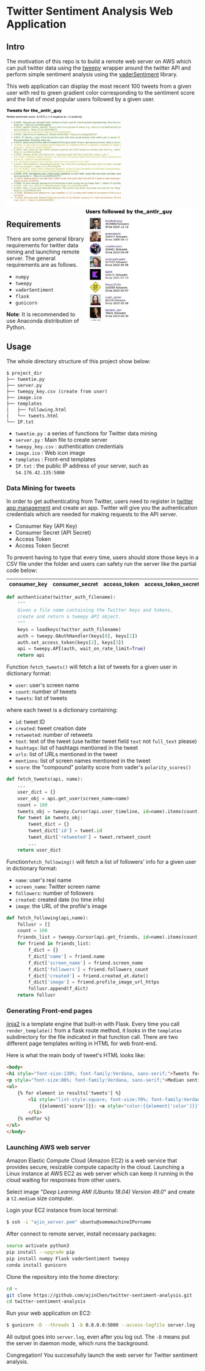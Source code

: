 # Twitter Sentiment Analysis Web Application

## Intro

The motivation of this repo is to build a remote web server on AWS which can pull twitter data using the [tweepy](http://www.tweepy.org/) wrapper around the twitter API and perform simple sentiment analysis using the [vaderSentiment](https://github.com/cjhutto/vaderSentiment) library. 

This web application can display the most recent 100 tweets from a given user with red to green gradient color corresponding to the sentiment score and the list of most popular users followed by a given user.

<img src="images/ex1.png" width="300" > <img src="images/ex2.png" width="300" align='right'> 

## Requirements

There are some general library requirements for twitter data mining and launching remote server. The general requirements are as follows.  

* `numpy`
* `tweepy`
* `vaderSentiment`
* `flask`
* `gunicorn`

**Note**: It is recommended to use Anaconda distribution of Python.

## Usage

The whole directory structure of this project show below:

```
$ project_dir
├── tweetie.py
├── server.py
├── tweepy_key.csv (create from user)
├── image.ico
├── templates
│   ├── following.html
│   └── tweets.html
└── IP.txt
```

* `tweetie.py` : a series of functions for Twitter data mining
* `server.py` : Main file to create server
* `tweepy_key.csv` : authentication credentials
* `image.ico` : Web icon image
* `templates` : Front-end templates
* `IP.txt` : the public IP address of your server, such as `54.176.42.135:5000`



### Data Mining for tweets

In order to get authenticating from Twitter, users need to register in [twitter app management](https://apps.twitter.com/) and create an app. Twitter will give you the authentication credentials which are needed for making requests to the API server. 

* Consumer Key (API Key)
* Consumer Secret (API Secret)
* Access Token
* Access Token Secret	

To prevent having to type that every time, users should store those keys in a CSV file under the folder and users can safety run the server like the partial code below:

| consumer_key | consumer_secret | access_token | access_token_secret |
| ------------ | --------------- | ------------ | ------------------- |

```python
def authenticate(twitter_auth_filename):
    """
    Given a file name containing the Twitter keys and tokens,
    create and return a tweepy API object.
    """
    keys = loadkeys(twitter_auth_filename)
    auth = tweepy.OAuthHandler(keys[0], keys[1])
    auth.set_access_token(keys[2], keys[3])
    api = tweepy.API(auth, wait_on_rate_limit=True)
    return api
```



Function `fetch_tweets()` will fetch a list of tweets for a given user in dictionary format:

* `user`: user's screen name
* `count`: number of tweets
* `tweets`: list of tweets

where each tweet is a dictionary containing:

* `id`: tweet ID
* `created`: tweet creation date
* `retweeted`: number of retweets
* `text`: text of the tweet (use twitter tweet field `text` not `full_text` please)
* `hashtags`: list of hashtags mentioned in the tweet
* `urls`: list of URLs mentioned in the tweet
* `mentions`: list of screen names mentioned in the tweet
* `score`: the "compound" polarity score from vader's `polarity_scores()`

```python
def fetch_tweets(api, name):
    ...
    user_dict = {}
    user_obj = api.get_user(screen_name=name)
    count = 100
    tweets_obj = tweepy.Cursor(api.user_timeline, id=name).items(count)
    for tweet in tweets_obj:
        tweet_dict = {}
        tweet_dict['id'] = tweet.id
        tweet_dict['retweeted'] = tweet.retweet_count
        ...
    return user_dict
```



Function`fetch_following()` will fetch a list of followers' info for a given user in dictionary format:

* `name`: user's real name
* `screen_name`: Twitter screen name
* `followers`: number of followers
* `created`: created date (no time info)
* `image`: the URL of the profile's image

```python
def fetch_following(api,name):
    follusr = []
    count = 100
    friends_list = tweepy.Cursor(api.get_friends, id=name).items(count)
    for friend in friends_list:
        f_dict = {}
        f_dict['name'] = friend.name
        f_dict['screen_name'] = friend.screen_name
        f_dict['followers'] = friend.followers_count
        f_dict['created'] = friend.created_at.date()
        f_dict['image'] = friend.profile_image_url_https
        follusr.append(f_dict)
    return follusr
```



### Generating Front-end pages

[jinja2](http://jinja.pocoo.org/docs/2.9/) is a template engine that built-in with Flask. Every time you call `render_template()` from a flask route method, it looks in the `templates` subdirectory for the file indicated in that function call. There are two different page templates writing in HTML for web front-end.

Here is what the main body of tweet's HTML looks like:

```html
<body>
<h1 style="font-size:130%; font-family:Verdana, sans-serif;">Tweets for {{results['user']}}</h1>
<p style="font-size:80%; font-family:Verdana, sans-serif;">Median sentiment score: {{results['medi_score']}} (-1.0 negative to 1.0 positive)
<ul>
    {% for element in results['tweets'] %}
        <li style="list-style:square; font-size:70%; font-family:Verdana, sans-serif; color:{{element['color']}}">
            {{element['score']}}: <a style="color:{{element['color']}}" href="https://twitter.com/{{results['user']}}/status/{{element['id']}}">{{element['text']}}</a>
        </li>
    {% endfor %}
</ul>
</body>
```



### Launching AWS web server

Amazon Elastic Compute Cloud (Amazon EC2) is a web service that provides secure, resizable compute capacity in the cloud. Launching a Linux instance at AWS EC2 as web server which can keep it running in the cloud waiting for responses from other users. 

Select image  "*Deep Learning AMI (Ubuntu 18.04) Version 49.0*" and create a `t2.medium` size computer.

Login your EC2 instance from local terminal:

```bash
$ ssh -i "ajin_server.pem" ubuntu@somemachineIPorname
```

After connect to remote server, install necessary packages:

```bash
source activate python3
pip install --upgrade pip
pip install numpy Flask vaderSentiment tweepy
conda install gunicorn
```

Clone the repository into the home directory:

```bash
cd ~
git clone https://github.com/ajinChen/twitter-sentiment-analysis.git
cd twitter-sentiment-analysis
```

Run your web application on EC2:

```bash
$ gunicorn -D --threads 1 -b 0.0.0.0:5000 --access-logfile server.log --timeout 60 server:app tweepy_key.csv
```

All output goes into `server.log`, even after you log out. The `-D` means put the server in daemon mode, which runs the background.

Congregation! You successfully launch the web server for Twitter sentiment analysis.
